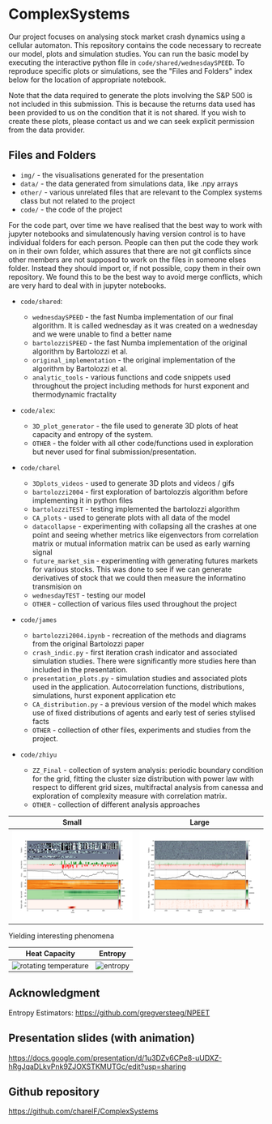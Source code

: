 # ComplexSystems

Our project focuses on analysing stock market crash dynamics using a cellular automaton. This repository contains the code necessary to recreate our model, plots and simulation studies. You can run the basic model by executing the interactive python file in ```code/shared/wednesdaySPEED```. To reproduce specific plots or simulations, see the "Files and Folders" index below for the location of appropriate notebook.

Note that the data required to generate the plots involving the S&P 500 is not included in this submission. This is because the returns data used has been provided to us on the condition that it is not shared. If you wish to create these plots, please contact us and we can seek explicit permission from the data provider. 

## Files and Folders

- ```img/``` - the visualisations generated for the presentation
- ```data/``` - the data generated from simulations data, like .npy arrays
- ```other/``` - various unrelated files that are relevant to the Complex systems class but not related to the project
- ```code/``` - the code of the project

For the code part, over time we have realised that the best way to work with jupyter notebooks and simulatenously having version control is to have individual folders for each person. People can then put the code they work on in their own folder, which assures that there are not git conflicts since other members are not supposed to work on the files in someone elses folder. Instead they should import or, if not possible, copy them in their own repository. We found this to be the best way to avoid merge conflicts, which are very hard to deal with in jupyter notebooks.

- ```code/shared```:
    - ```wednesdaySPEED``` - the fast Numba implementation of our final algorithm. It is called wednesday as it was created on a wednesday and we were unable to find a better name
    - ```bartolozziSPEED``` - the fast Numba implementation of the original algorithm by Bartolozzi et al.
    - ```original_implementation``` - the original implementation of the algorithm by Bartolozzi et al.
    - ```analytic_tools``` - various functions and code snippets used throughout the project including methods for hurst exponent and thermodynamic fractality

- ```code/alex```:
    - ```3D_plot_generator``` - the file used to generate 3D plots of heat capacity and entropy of the system.
    - ```OTHER``` - the folder with all other code/functions used in exploration but never used for final submission/presentation.

- ```code/charel```
    - ```3Dplots_videos``` - used to generate 3D plots and videos / gifs
    - ```bartolozzi2004``` - first exploration of bartolozzis algorithm before implementing it in python files
    - ```bartolozziTEST``` - testing implemented the bartolozzi algorithm
    - ```CA_plots``` - used to generate plots with all data of the model
    - ```datacollapse``` - experimenting with collapsing all the crashes at one point and seeing whether metrics like eigenvectors from correlation matrix or mutual information matrix can be used as early warning signal
    - ```future_market_sim``` - experimenting with generating futures markets for various stocks. This was done to see if we can generate derivatives of stock that we could then measure the informatino transmision on
    - ```wednesdayTEST``` - testing our model
    - ```OTHER``` - collection of various files used throughout the project

- ```code/james```
    - ```bartolozzi2004.ipynb``` - recreation of the methods and diagrams from the original Bartolozzi paper 
    - ```crash_indic.py``` - first iteration crash indicator and associated simulation studies. There were significantly more studies here than included in the presentation. 
    -  ```presentation_plots.py``` - simulation studies and associated plots used in the application. Autocorrelation functions, distributions, simulations, hurst exponent application etc
    -  ```CA_distribution.py``` - a previous version of the model which makes use of fixed distributions of agents and early test of series stylised facts
    - ```OTHER``` - collection of other files, experiments and studies from the project. 


- ```code/zhiyu```
    - ```ZZ_Final``` - collection of system analysis: periodic boundary condition for the grid, fitting the cluster size distribution with power law with respect to different grid sizes, multifractal analysis from canessa and exploration of complexity measure with correlation matrix.
    - ```OTHER``` - collection of different analysis approaches




| Small | Large |
|------------|------------|
| ![complex](img/CA_small.png) | ![complex](img/CA_large.png) |

Yielding interesting phenomena

| Heat Capacity | Entropy |
|------------|------------|
| ![rotating temperature](img/3DVideo/C_4.gif) | ![entropy](img/3DVideo/S_1.gif) |



## Acknowledgment

Entropy Estimators: https://github.com/gregversteeg/NPEET

## Presentation slides (with animation)

https://docs.google.com/presentation/d/1u3DZv6CPe8-uUDXZ-hRgJqaDLkvPnk9ZJOXSTKMUTGc/edit?usp=sharing

## Github repository

https://github.com/charelF/ComplexSystems
